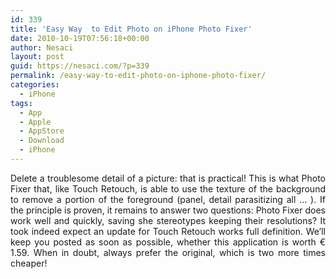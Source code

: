 ```yaml
---
id: 339
title: 'Easy Way  to Edit Photo on iPhone Photo Fixer'
date: 2010-10-19T07:56:18+00:00
author: Nesaci
layout: post
guid: https://nesaci.com/?p=339
permalink: /easy-way-to-edit-photo-on-iphone-photo-fixer/
categories:
  - iPhone
tags:
  - App
  - Apple
  - AppStore
  - Download
  - iPhone
---
```

<p style="text-align: justify;">
  Delete a troublesome detail of a picture: that is practical! This is what Photo Fixer that, like Touch Retouch, is able to use the texture of the background to remove a portion of the foreground (panel, detail parasitizing all &#8230; ). If the principle is proven, it remains to answer two questions: Photo Fixer does work well and quickly, saving she stereotypes keeping their resolutions? It took indeed expect an update for Touch Retouch works full definition. We&#8217;ll keep you posted as soon as possible, whether this application is worth € 1.59. When in doubt, always prefer the original, which is two more times cheaper!
</p>